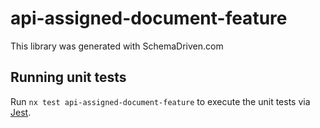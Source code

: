 
# api-assigned-document-feature

This library was generated with SchemaDriven.com

## Running unit tests

Run `nx test api-assigned-document-feature` to execute the unit tests via [Jest](https://jestjs.io).

